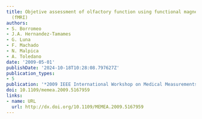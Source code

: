 ```yaml
---
title: Objetive assessment of olfactory function using functional magnetic resonance
  (fMRI)
authors:
- S. Borromeo
- J.A. Hernandez-Tamames
- G. Luna
- F. Machado
- N. Malpica
- A. Toledano
date: '2009-05-01'
publishDate: '2024-10-18T10:28:08.797627Z'
publication_types:
- 5
publication: '*2009 IEEE International Workshop on Medical Measurements and Applications*'
doi: 10.1109/memea.2009.5167959
links:
- name: URL
  url: http://dx.doi.org/10.1109/MEMEA.2009.5167959
---
```

